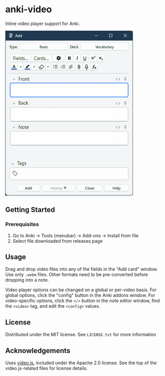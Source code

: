 # anki-video

Inline video player support for Anki.

![Animated demo](demo.gif)


## Getting Started

### Prerequisites
 
  1. Go to Anki -> Tools (menubar) -> Add-ons -> Install from file  
  2. Select file downloaded from releases page  

## Usage
Drag and drop video files into any of the fields in the "Add card" window. Use only `.webm` files. Other formats need to be pre-converted before dropping into a note.  

Video player options can be changed on a global or per-video basis. For global options, click the "config" button in the Anki addons window. For video-specific options, click the `</>` button in the note editor window, find the `<video>` tag, and edit the `<config>` values.

## License
Distributed under the MIT license. See `LICENSE.txt` for more information


## Acknowledgements
Uses [video.js](https://github.com/videojs/video.js), included under the Apache 2.0 license. See the top of the video.js-related files for license details.
